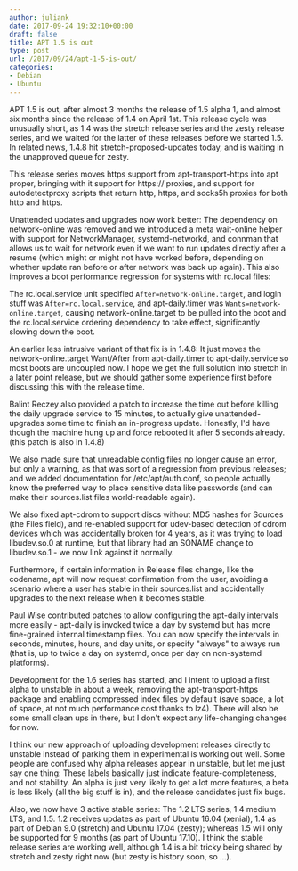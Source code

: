 ```yaml
---
author: juliank
date: 2017-09-24 19:32:10+00:00
draft: false
title: APT 1.5 is out
type: post
url: /2017/09/24/apt-1-5-is-out/
categories:
- Debian
- Ubuntu
---
```


APT 1.5 is out, after almost 3 months the release of 1.5 alpha 1, and almost six months since the release of 1.4 on April 1st. This release cycle was unusually short, as 1.4 was the stretch release series and the zesty release series, and we waited for the latter of these releases before we started 1.5. In related news, 1.4.8 hit stretch-proposed-updates today, and is waiting in the unapproved queue for zesty.

This release series moves https support from apt-transport-https into apt proper, bringing with it support for https:// proxies, and support for autodetectproxy scripts that return http, https, and socks5h proxies for both http and https.

Unattended updates and upgrades now work better: The dependency on network-online was removed and we introduced a meta wait-online helper with support for NetworkManager, systemd-networkd, and connman that allows us to wait for network even if we want to run updates directly after a resume (which might or might not have worked before, depending on whether update ran before or after network was back up again). This also improves a boot performance regression for systems with rc.local files:

The rc.local.service unit specified `After=network-online.target`, and login stuff was `After=rc.local.service`, and apt-daily.timer was `Wants=network-online.target`, causing network-online.target to be pulled into the boot and the rc.local.service ordering dependency to take effect, significantly slowing down the boot.

An earlier less intrusive variant of that fix is in 1.4.8: It just moves the network-online.target Want/After from apt-daily.timer to apt-daily.service so most boots are uncoupled now. I hope we get the full solution into stretch in a later point release, but we should gather some experience first before discussing this with the release time.

Balint Reczey also provided a patch to increase the time out before killing the daily upgrade service to 15 minutes, to actually give unattended-upgrades some time to finish an in-progress update. Honestly, I'd have though the machine hung up and force rebooted it after 5 seconds already. (this patch is also in 1.4.8)

We also made sure that unreadable config files no longer cause an error, but only a warning, as that was sort of a regression from previous releases; and we added documentation for /etc/apt/auth.conf, so people actually know the preferred way to place sensitive data like passwords (and can make their sources.list files world-readable again).

We also fixed apt-cdrom to support discs without MD5 hashes for Sources (the Files field), and re-enabled support for udev-based detection of cdrom devices which was accidentally broken for 4 years, as it was trying to load libudev.so.0 at runtime, but that library had an SONAME change to libudev.so.1 - we now link against it normally.

Furthermore, if certain information in Release files change, like the codename, apt will now request confirmation from the user, avoiding a scenario where a user has stable in their sources.list and accidentally upgrades to the next release when it becomes stable.

Paul Wise contributed patches to allow configuring the apt-daily intervals more easily - apt-daily is invoked twice a day by systemd but has more fine-grained internal timestamp files. You can now specify the intervals in seconds, minutes, hours, and day units, or specify "always" to always run (that is, up to twice a day on systemd, once per day on non-systemd platforms).

Development for the 1.6 series has started, and I intent to upload a first alpha to unstable in about a week, removing the apt-transport-https package and enabling compressed index files by default (save space, a lot of space, at not much performance cost thanks to lz4). There will also be some small clean ups in there, but I don't expect any life-changing changes for now.

I think our new approach of uploading development releases directly to unstable instead of parking them in experimental is working out well. Some people are confused why alpha releases appear in unstable, but let me just say one thing: These labels basically just indicate feature-completeness, and not stability. An alpha is just very likely to get a lot more features, a beta is less likely (all the big stuff is in), and the release candidates just fix bugs.

Also, we now have 3 active stable series: The 1.2 LTS series, 1.4 medium LTS, and 1.5. 1.2 receives updates as part of Ubuntu 16.04 (xenial), 1.4 as part of Debian 9.0 (stretch) and Ubuntu 17.04 (zesty); whereas 1.5 will only be supported for 9 months (as part of Ubuntu 17.10). I think the stable release series are working well, although 1.4 is a bit tricky being shared by stretch and zesty right now (but zesty is history soon, so ...).
